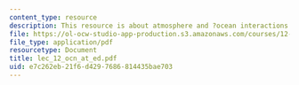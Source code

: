 ```yaml
---
content_type: resource
description: This resource is about atmosphere and ?ocean interactions.
file: https://ol-ocw-studio-app-production.s3.amazonaws.com/courses/12-742-marine-chemistry-fall-2006/e7c262eb21f6d4297686814435bae703_lec_12_ocn_at_ed.pdf
file_type: application/pdf
resourcetype: Document
title: lec_12_ocn_at_ed.pdf
uid: e7c262eb-21f6-d429-7686-814435bae703
---
```

